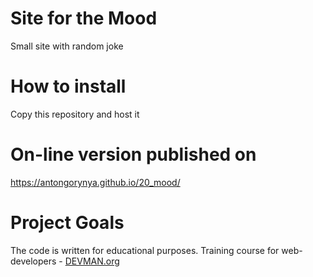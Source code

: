 # Site for the Mood

Small site with random joke

# How to install

Copy this repository and host it

# On-line version published on

https://antongorynya.github.io/20_mood/

# Project Goals

The code is written for educational purposes. Training course for web-developers - [DEVMAN.org](https://devman.org)
